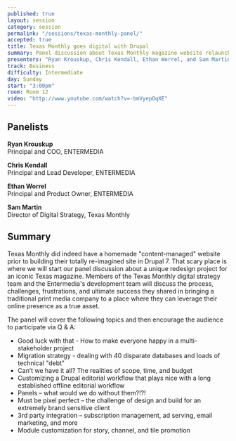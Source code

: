 ```yaml
---
published: true
layout: session
category: session
permalink: "/sessions/texas-monthly-panel/"
accepted: true
title: Texas Monthly goes digital with Drupal
summary: Panel discussion about Texas Monthly magazine website relaunch
presenters: "Ryan Krouskup, Chris Kendall, Ethan Worrel, and Sam Martin"
track: Business
difficulty: Intermediate
day: Sunday
start: "3:00pm"
room: Room 12
video: "http://www.youtube.com/watch?v=-bmVyepOqXE"
---
```


## Panelists

**Ryan Krouskup**  
Principal and COO, ENTERMEDIA

**Chris Kendall**  
Principal and Lead Developer, ENTERMEDIA

**Ethan Worrel**  
Principal and Product Owner, ENTERMEDIA

**Sam Martin**  
Director of Digital Strategy, Texas Monthly

## Summary

Texas Monthly did indeed have a homemade "content-managed" website prior to building their totally re-imagined site in Drupal 7.  That scary place is where we will start our panel discussion about a unique redesign project for an iconic Texas magazine.  Members of the Texas Monthly digital strategy team and the Entermedia's development team will discuss the process, challenges, frustrations, and ultimate success they shared in bringing a traditional print media company to a place where they can leverage their online presence as a true asset.

The panel will cover the following topics and then encourage the audience to participate via Q & A:

* Good luck with that - How to make everyone happy in a multi-stakeholder project
* Migration strategy - dealing with 40 disparate databases and loads of technical "debt"
* Can’t we have it all? The realities of scope, time, and budget
* Customizing a Drupal editorial workflow that plays nice with a long established offline editorial workflow
* Panels – what would we do without them?!?!
* Must be pixel perfect – the challenge of design and build for an extremely brand sensitive client
* 3rd party integration – subscription management, ad serving, email marketing, and more
* Module customization for story, channel, and tile promotion
